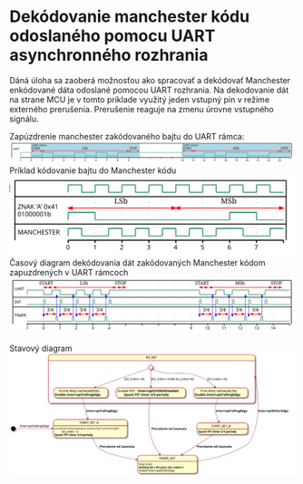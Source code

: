 # Dekódovanie manchester kódu odoslaného  pomocu UART asynchronného rozhrania

Dáná úloha sa zaoberá možnosťou ako spracovať a dekódovať  Manchester enkódované dáta odoslané pomocou  UART rozhrania. Na dekodovanie dát na strane MCU je v tomto príklade využitý jeden vstupný pin v režime externého prerušenia. Prerušenie reaguje na zmenu úrovne vstupného signálu. 



Zapúzdrenie manchester zakódovaného bajtu do UART rámca:
![](doc/manchester_uart_frame.svg)
Príklad kódovanie bajtu do Manchester kódu
![](doc/manchester_diagram.svg)
Časový diagram dekódovania dát zakódovaných Manchester kódom zapuzdrených v UART rámcoch
![](doc/manchester_uart.svg)

Stavový diagram 
![](doc/manchester.svg)